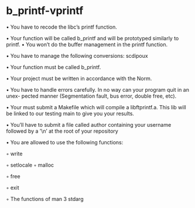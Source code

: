 # b_printf-vprintf

• You have to recode the libc’s printf function.

• Your function will be called b_printf and will be prototyped similarly to printf. • You won’t do the buffer management in the printf function.

• You have to manage the following conversions: scdipoux

• Your function must be called b_printf.

• Your project must be written in accordance with the Norm.

• You have to handle errors carefully. In no way can your program quit in an unex- pected manner (Segmentation fault, bus error, double free, etc).

• Your must submit a Makefile which will compile a libftprintf.a. This lib will be linked to our testing main to give you your results.

• You’ll have to submit a file called author containing your username followed by a ’\n’ at the root of your repository


• You are allowed to use the following functions:
  
  
  ◦ write
  
  ◦ setlocale ◦ malloc
  
  ◦ free
  
  ◦ exit
  
  ◦ The functions of man 3 stdarg


